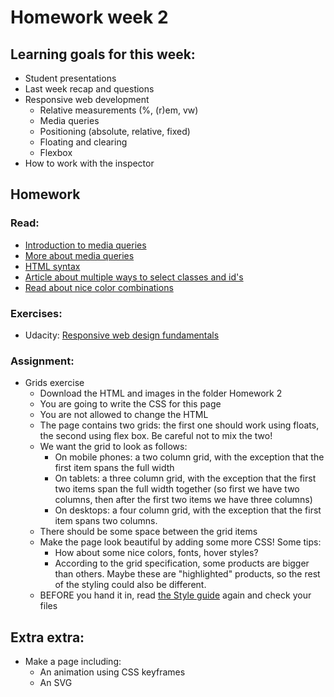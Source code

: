 # Homework week 2

## Learning goals for this week:
 * Student presentations
 * Last week recap and questions
 * Responsive web development
    * Relative measurements (%, (r)em, vw)
    * Media queries
    * Positioning (absolute, relative, fixed)
    * Floating and clearing
    * Flexbox
 * How to work with the inspector

## Homework

### Read:
 * [Introduction to media queries](https://teamtreehouse.com/library/css3/media-queries/introduction)
 * [More about media queries](https://css-tricks.com/css-media-queries/)
 * [HTML syntax](http://www.w3schools.com/html/html5_syntax.asp)
 * [Article about multiple ways to select classes and id's](https://css-tricks.com/multiple-class-id-selectors)
 * [Read about nice color combinations](http://www.colorcombos.com/index.html)

### Exercises:
 * Udacity: [Responsive web design fundamentals](https://www.udacity.com/course/responsive-web-design-fundamentals--ud893)

### Assignment:
 * Grids exercise
    * Download the HTML and images in the folder Homework 2
    * You are going to write the CSS for this page
    * You are not allowed to change the HTML
    * The page contains two grids: the first one should work using floats, the second using flex box. Be careful not to mix the two!
    * We want the grid to look as follows:
      * On mobile phones: a two column grid, with the exception that the first item spans the full width
      * On tablets: a three column grid, with the exception that the first two items span the full width together (so first we have two columns, then after the first two items we have three columns)
      * On desktops: a four column grid, with the exception that the first item spans two columns.
    * There should be some space between the grid items
    * Make the page look beautiful by adding some more CSS! Some tips:
      * How about some nice colors, fonts, hover styles?
      * According to the grid specification, some products are bigger than others. Maybe these are "highlighted" products, so the rest of the styling could also be different.
    * BEFORE you hand it in, read [the Style guide](http://www.w3schools.com/html/html5_syntax.asp) again and check your files

## Extra extra:

* Make a page including:
    * An animation using CSS keyframes
    * An SVG
